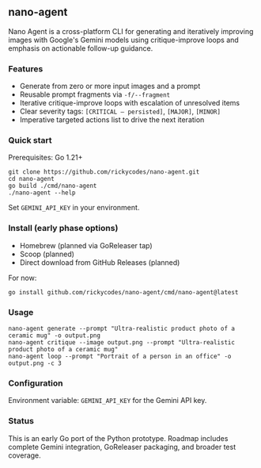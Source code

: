 ## nano-agent

Nano Agent is a cross-platform CLI for generating and iteratively improving images with Google's Gemini models using critique-improve loops and emphasis on actionable follow-up guidance.

### Features
- Generate from zero or more input images and a prompt
- Reusable prompt fragments via `-f/--fragment`
- Iterative critique-improve loops with escalation of unresolved items
- Clear severity tags: `[CRITICAL — persisted]`, `[MAJOR]`, `[MINOR]`
- Imperative targeted actions list to drive the next iteration

### Quick start
Prerequisites: Go 1.21+

```
git clone https://github.com/rickycodes/nano-agent.git
cd nano-agent
go build ./cmd/nano-agent
./nano-agent --help
```

Set `GEMINI_API_KEY` in your environment.

### Install (early phase options)
- Homebrew (planned via GoReleaser tap)
- Scoop (planned)
- Direct download from GitHub Releases (planned)

For now:
```
go install github.com/rickycodes/nano-agent/cmd/nano-agent@latest
```

### Usage
```
nano-agent generate --prompt "Ultra-realistic product photo of a ceramic mug" -o output.png
nano-agent critique --image output.png --prompt "Ultra-realistic product photo of a ceramic mug"
nano-agent loop --prompt "Portrait of a person in an office" -o output.png -c 3
```

### Configuration
Environment variable: `GEMINI_API_KEY` for the Gemini API key.

### Status
This is an early Go port of the Python prototype. Roadmap includes complete Gemini integration, GoReleaser packaging, and broader test coverage.


